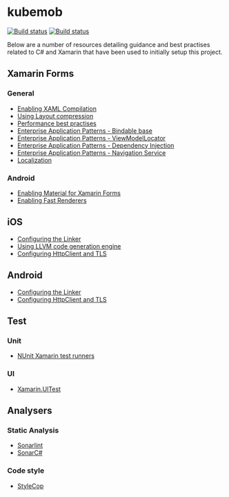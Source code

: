 # kubemob
[![Build status](https://build.appcenter.ms/v0.1/apps/f33d86fd-e112-4153-b348-75dd4a3da78d/branches/master/badge)](https://appcenter.ms)
[![Build status](https://build.appcenter.ms/v0.1/apps/b1cd9a80-419e-4515-af66-647c75796e4e/branches/master/badge)](https://appcenter.ms)

Below are a number of resources detailing guidance and best practises related to C# and Xamarin that have been used to initially setup this project.

## Xamarin Forms
### General
- [Enabling XAML Compilation](https://docs.microsoft.com/en-us/xamarin/xamarin-forms/xaml/xamlc)
- [Using Layout compression](https://developer.xamarin.com/guides/xamarin-forms/user-interface/layouts/layout-compression/)
- [Performance best practises](https://docs.microsoft.com/en-us/xamarin/cross-platform/deploy-test/memory-perf-best-practices)
- [Enterprise Application Patterns - Bindable base](https://docs.microsoft.com/en-us/xamarin/xamarin-forms/enterprise-application-patterns/mvvm#updating-views-in-response-to-changes-in-the-underlying-view-model-or-model)
- [Enterprise Application Patterns - ViewModelLocator](https://docs.microsoft.com/en-us/xamarin/xamarin-forms/enterprise-application-patterns/mvvm#automatically-creating-a-view-model-with-a-view-model-locator)
- [Enterprise Application Patterns - Dependency Injection](https://docs.microsoft.com/en-us/xamarin/xamarin-forms/enterprise-application-patterns/dependency-injection)
- [Enterprise Application Patterns - Navigation Service](https://docs.microsoft.com/en-us/xamarin/xamarin-forms/enterprise-application-patterns/navigation#Navigating_Between_Pages)
- [Localization](https://docs.microsoft.com/en-us/xamarin/xamarin-forms/app-fundamentals/localization?tabs=vswin)

### Android
- [Enabling Material for Xamarin Forms](https://docs.microsoft.com/en-us/xamarin/xamarin-forms/platform/android/)
- [Enabling Fast Renderers](https://docs.microsoft.com/en-us/xamarin/xamarin-forms/internals/fast-renderers)

## iOS
- [Configuring the Linker](https://docs.microsoft.com/en-us/xamarin/ios/deploy-test/linker?tabs=vsmac)
- [Using LLVM code generation engine](https://docs.microsoft.com/en-us/xamarin/ios/deploy-test/compiling-for-different-devices?tabs=vsmac#Code_Generation_Engine)
- [Configuring HttpClient and TLS](https://docs.microsoft.com/en-us/xamarin/cross-platform/macios/http-stack)

## Android
- [Configuring the Linker](https://docs.microsoft.com/en-us/xamarin/android/deploy-test/linker)
- [Configuring HttpClient and TLS](https://docs.microsoft.com/en-us/xamarin/android/app-fundamentals/http-stack?tabs=vswink)

## Test
### Unit
- [NUnit Xamarin test runners](https://github.com/nunit/nunit.xamarin)

### UI
- [Xamarin.UITest](https://docs.microsoft.com/en-us/xamarin/xamarin-forms/deploy-test/uitest-and-test-cloud?tabs=vswin)

## Analysers
### Static Analysis
- [Sonarlint](https://www.sonarlint.org/)
- [SonarC#](https://www.sonarsource.com/products/codeanalyzers/sonarcsharp.html)

### Code style
- [StyleCop](https://github.com/DotNetAnalyzers/StyleCopAnalyzers)
